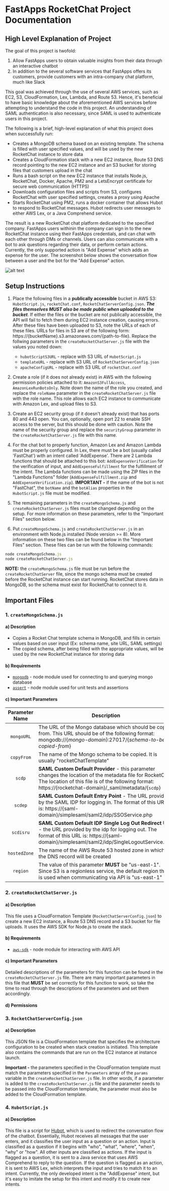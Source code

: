 # FastApps RocketChat Project Documentation
## High Level Explanation of Project
The goal of this project is twofold:
1. Allow FastApps users to obtain valuable insights from their data through an interactive chatbot
2. In addition to the several software services that FastApps offers its customers, provide customers with an intra-company chat platform, much like Slack

This goal was achieved through the use of several AWS services, such as EC2, S3, CloudFormation, Lex, Lambda, and Route 53. Hence, it's beneficial to have basic knowledge about the aforementioned AWS services before attempting to understand the code in this project. An understanding of SAML authentication is also necessary, since SAML is used to authenticate users in this project.

The following is a brief, high-level explanation of what this project does when successfully run:
* Creates a MongoDB schema based on an existing template. The schema is filled with user specified values, and will be used by the new RocketChat instance to store data
* Creates a CloudFormation stack with a new EC2 instance, Route 53 DNS record pointing to the new EC2 instance and an S3 bucket for storing files that customers upload in the chat
* Runs a bash script on the new EC2 instance that installs Node.js, RocketChat, Docker, Apache, PM2 and a LetsEncrypt certificate for secure web communication (HTTPS)
* Downloads configuration files and scripts from S3, configures RocketChat with user specified settings, creates a proxy using Apache
* Starts RocketChat using PM2, runs a docker container that allows Hubot to respond to RocketChat messages. Hubot redirects user messages to either AWS Lex, or a Java Comprehend service.

The result is a new RocketChat chat platform dedicated to the specified company. FastApps users withinin the company can sign in to the new RocketChat instance using their FastApps credentials, and can chat with each other through DMs or channels. Users can also communicate with a bot to ask questions regarding their data, or perform certain actions. Currently, the only supported action is "Add Expense" which adds an expense for the user. The screenshot below shows the conversation flow between a user and the bot for the "Add Expense" action.

![alt text](https://raw.githubusercontent.com/kattukj002/FastApps-RocketChat/master/RocketChatLexConv.png "Logo Title Text 1")

## Setup Instructions
1. Place the following files in a **publically accessible** bucket in AWS S3: `HubotScript.js`, `rocketChat.conf`, `RocketChatServerConfig.json`. **_The files themselves MUST also be made public when uploaded to the bucket_**. If either the files or the bucket are not publically accessible, the API will fail to fetch them during EC2 instance creation, causing errors. After these files have been uploaded to S3, note the URLs of each of these files. URLs for files in S3 are of the following form: https://{bucketName}.s3.amazonaws.com/{path-to-file}. Replace the follwing parameters in the `createRocketChatServer.js` file with the values you noted down:
    * `hubotScriptS3URL` - replace with S3 URL of `HubotScript.js`
    * `templateURL` - replace with S3 URL of `RocketChatServerConfig.json`
    * `apacheConfigURL` - replace with S3 URL of `rocketChat.conf`

2. Create a role (if it does not already exist) in AWS with the following permission policies attached to it: `AmazonS3FullAccess`, `AmazonLexRunBotsOnly`. Note down the name of the role you created, and replace the `roleName` parameter in the `createRocketChatServer.js` file with the role name. This role allows each EC2 instance to communicate with Amazon Lex, and upload files to S3.
3. Create an EC2 security group (if it doesn't already exist) that has ports 80 and 443 open. You can, optionally, open port 22 to enable SSH access to the server, but this should be done with caution. Note the name of the security group and replace the `securityGroup` parameter in the `createRocketChatServer.js` file with this name.
4. For the chat bot to properly function, Amazon Lex and Amazon Lambda must be properly configured. In Lex, there must be a bot (usually called 'FastChat') with an intent called 'AddExpense'. There are 2 Lambda functions that should be attached to this bot: `AddExpenseVerification` for the verification of input, and `AddExpenseFulfillment` for the fulfillment of the intent. The Lambda functions can be made using the ZIP files in the "Lambda Functions" folder (`AddExpenseFulfillment.zip` and `AddExpenseVerification.zip`). **IMPORTANT -** if the name of the bot is not "FastChat", the `botName` and the `botAlias` properties in the `HubotScript.js` file must be modified.
5. The remaining parameters in the `createMongoSchema.js` and `createRocketChatServer.js` files must be changed depending on the setup. For more information on these parameters, refer to the "Important Files" section below.
6. Put `createMongoSchema.js` and `createRocketChatServer.js` in an environment with Node.js installed (Node version >= 8). More information on these two files can be found below in the "Important Files" section. These files can be run with the following commands: 
```javascript
node createMongoSchema.js
node createRocketChatServer.js
```
**NOTE:** the `createMongoSchema.js` file must be run before the `createRocketChatServer` file, since the mongo schema must be created before the RocketChat instance can start running. RocketChat stores data in MongoDB, so the schema must exist for RocketChat to connect to it.

## Important Files
### 1. `createMongoSchema.js`
#### a) Description
* Copies a Rocket Chat template schema in MongoDB, and fills in certain values based on user input (Ex: schema name, site URL, SAML settings)
* The copied schema, after being filled with the appropriate values, will be used by the new RocketChat instance for storing data
#### b) Requirements
* [`mongodb`](https://www.npmjs.com/package/mongodb) - node module used for connecting to and querying mongo database 
* [`assert`](https://www.npmjs.com/package/assert) - node module used for unit tests and assertions
#### c) Important Parameters

|  Parameter Name |   Description   |
|     :---:       |       ---       |
| `mongoURL`      | The URL of the Mongo database which should be copied from. This URL should be of the following format: mongodb://{*mongo-domain*}:27017/{*schema-to-be-copied-from*} |
|   `copyFrom`    | The name of the Mongo schema to be copied. It is usually "rocketChatTemplate"|
|  `scdp` |  **SAML Custom Default Provider** - this parameter changes the location of the metadata file for RocketChat. The location of this file is of the following format: https://{rocketchat-domain}/_saml/metadata/{`scdp`}  |
|  `scdep`  | **SAML Custom Default Entry Point** - The URL provided by the SAML IDP for logging in. The format of this URL is: https://{saml-domain}/simplesaml/saml2/idp/SSOService.php |
| `scdisru`  |   **SAML Custom Default IDP Single Log Out Redirect URL** - the URL provided by the idp for logging out. The format of this URL is: https://{saml-domain}/simplesaml/saml2/idp/SingleLogoutService.php  |
|`hostedZone`| The name of the AWS Route 53 hosted zone in which the DNS record will be created|
|`region`| The value of this parameter **MUST** be "us-east-1". Since S3 is a regionless service, the default region that is used when communicating via API is "us-east-1"|

### 2. `createRocketChatServer.js`
#### a) Description
This file uses a CloudFormation Template (`RocketChatServerConfig.json`) to create a new EC2 instance, a Route 53 DNS record and a S3 bucket for file uploads. It uses the AWS SDK for Node.js to create the stack.
#### b) Requirements
* [`aws-sdk`](https://www.npmjs.com/package/aws-sdk) - node module for interacting with AWS API
#### c) Important Parameters
Detailed descriptions of the parameters for this function can be found in the `createRocketChatServer.js` file. There are many important parameters in this file that **MUST** be set correctly for this function to work, so take the time to read through the descriptions of the parameters and set them accordingly.
#### d) Permissions
### 3. `RocketChatServerConfig.json`
#### a) Description
This JSON file is a CloudFormation template that specifies the architecture configuration to be created when stack creation is initiated. This template also contains the commands that are run on the EC2 instance at instance launch.

**Important -** the parameters specified in the CloudFormation template must match the parameters specified in the `Parameters` array of the `params` variable in the `createRocketChatServer.js` file. In other words, if a parameter is added to the `createRocketChatServer.js` file and the parameter needs to be passed into the CloudFormation template, the parameter must also be added to the CloudFormation template.
### 4. `HubotScript.js`
#### a) Description
This file is a script for [Hubot](https://hubot.github.com/), which is used to redirect the conversation flow of the chatbot. Essentially, Hubot receives all messages that the user enters, and it classifies the user input as a question or an action. Input is classified as a question if it begins with "who", "what", "where", "when", "why" or "how". All other inputs are classified as actions. If the input is flagged as a question, it is sent to a Java service that uses AWS Comprehend to reply to the question. If the question is flagged as an action, it is sent to AWS Lex, which interprets the input and tries to match it to an intent. Currently, the only developed intent is the "AddExpense" intent, but it's easy to imitate the setup for this intent and modify it to create new intents.

